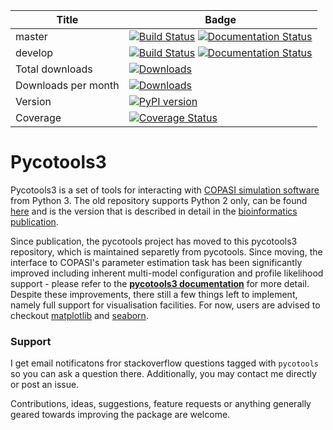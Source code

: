 | Title | Badge |
|-------|-------|
| master        | [![Build Status](https://travis-ci.org/CiaranWelsh/pycotools3.svg?branch=master)](https://travis-ci.org/CiaranWelsh/pycotools3)   [![Documentation Status](https://readthedocs.org/projects/pycotools3/badge/?version=master)](https://pycotools3.readthedocs.io/en/latest/?badge=master)| 
| develop | [![Build Status](https://travis-ci.org/CiaranWelsh/pycotools3.svg?branch=develop)](https://travis-ci.org/CiaranWelsh/pycotools3) [![Documentation Status](https://readthedocs.org/projects/pycotools3/badge/?version=develop)](https://pycotools3.readthedocs.io/en/latest/?badge=develop)|
| Total downloads | [![Downloads](https://pepy.tech/badge/pycotools3)](https://pepy.tech/project/pycotools3)|
| Downloads per month| [![Downloads](https://pepy.tech/badge/pycotools3/month)](https://pepy.tech/project/pycotools3)|
|Version|[![PyPI version](https://badge.fury.io/py/pycotools3.svg)](https://badge.fury.io/py/pycotools3)|
|Coverage|[![Coverage Status](https://coveralls.io/repos/github/CiaranWelsh/pycotools3/badge.svg?branch=master)](https://coveralls.io/github/CiaranWelsh/pycotools3?branch=master)|
# Pycotools3

Pycotools3 is a set of tools for interacting with [COPASI simulation software](http://copasi.org/) from Python 3. The old repository supports Python 2 only, can be found [here](https://github.com/CiaranWelsh/pycotools) and is the version that is described in detail in the [bioinformatics publication](https://academic.oup.com/bioinformatics/advance-article/doi/10.1093/bioinformatics/bty409/5001390). 

Since publication, the pycotools project has moved to this pycotools3 repository, which is maintained separetly from pycotools. Since moving, the interface to COPASI's parameter estimation task has been significantly improved including inherent multi-model configuration and profile likelihood support - please refer to the **[pycotools3 documentation](http://pycotools3.readthedocs.io/en/latest/)** for more detail. Despite these improvements, there still a few things left to implement, namely full support for visualisation facilities.  For now, users are advised to checkout [matplotlib](https://matplotlib.org/contents.html) and [seaborn](https://seaborn.pydata.org/).

### Support 
I get email notificatons fror stackoverflow questions tagged with `pycotools` so you can ask a question there. Additionally, you may contact me directly or post an issue.

Contributions, ideas, suggestions, feature requests or anything generally geared towards improving the package are welcome. 








